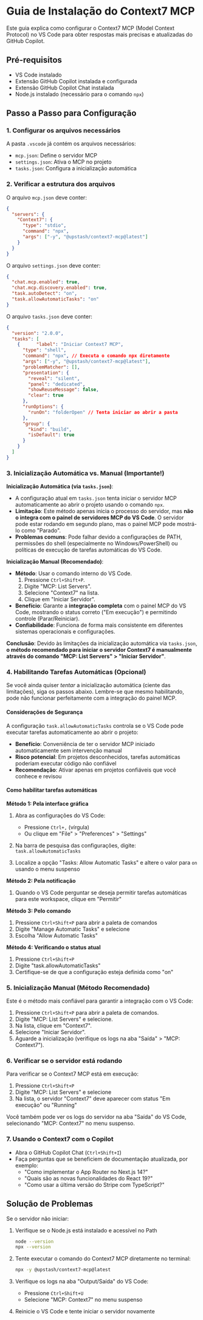 # Guia de Instalação do Context7 MCP

Este guia explica como configurar o Context7 MCP (Model Context Protocol) no VS Code para obter respostas mais precisas e atualizadas do GitHub Copilot.

## Pré-requisitos

- VS Code instalado
- Extensão GitHub Copilot instalada e configurada
- Extensão GitHub Copilot Chat instalada
- Node.js instalado (necessário para o comando `npx`)

## Passo a Passo para Configuração

### 1. Configurar os arquivos necessários

A pasta `.vscode` já contém os arquivos necessários:

- `mcp.json`: Define o servidor MCP
- `settings.json`: Ativa o MCP no projeto
- `tasks.json`: Configura a inicialização automática

### 2. Verificar a estrutura dos arquivos

O arquivo `mcp.json` deve conter:

```json
{
  "servers": {
    "Context7": {
      "type": "stdio",
      "command": "npx",
      "args": ["-y", "@upstash/context7-mcp@latest"]
    }
  }
}
```

O arquivo `settings.json` deve conter:

```json
{
  "chat.mcp.enabled": true,
  "chat.mcp.discovery.enabled": true,
  "task.autoDetect": "on",
  "task.allowAutomaticTasks": "on"
}
```

O arquivo `tasks.json` deve conter:

```json
{
  "version": "2.0.0",
  "tasks": [
    {      "label": "Iniciar Context7 MCP",
      "type": "shell",
      "command": "npx", // Executa o comando npx diretamente
      "args": ["-y", "@upstash/context7-mcp@latest"],
      "problemMatcher": [],
      "presentation": {
        "reveal": "silent",
        "panel": "dedicated",
        "showReuseMessage": false,
        "clear": true
      },
      "runOptions": {
        "runOn": "folderOpen" // Tenta iniciar ao abrir a pasta
      },
      "group": {
        "kind": "build",
        "isDefault": true
      }
    }
  ]
}
```

### 3. Inicialização Automática vs. Manual (Importante!)

**Inicialização Automática (via `tasks.json`)**:

- A configuração atual em `tasks.json` tenta iniciar o servidor MCP automaticamente ao abrir o projeto usando o comando `npx`.
- **Limitação**: Este método apenas inicia o processo do servidor, mas **não o integra com o painel de servidores MCP do VS Code**. O servidor pode estar rodando em segundo plano, mas o painel MCP pode mostrá-lo como "Parado".
- **Problemas comuns**: Pode falhar devido a configurações de PATH, permissões do shell (especialmente no Windows/PowerShell) ou políticas de execução de tarefas automáticas do VS Code.

**Inicialização Manual (Recomendado)**:

- **Método**: Usar o comando interno do VS Code.
  1. Pressione `Ctrl+Shift+P`.
  2. Digite "MCP: List Servers".
  3. Selecione "Context7" na lista.
  4. Clique em "Iniciar Servidor".
- **Benefício**: Garante a **integração completa** com o painel MCP do VS Code, mostrando o status correto ("Em execução") e permitindo controle (Parar/Reiniciar).
- **Confiabilidade**: Funciona de forma mais consistente em diferentes sistemas operacionais e configurações.

**Conclusão**: Devido às limitações da inicialização automática via `tasks.json`, **o método recomendado para iniciar o servidor Context7 é manualmente através do comando "MCP: List Servers" > "Iniciar Servidor"**.

### 4. Habilitando Tarefas Automáticas (Opcional)

Se você ainda quiser *tentar* a inicialização automática (ciente das limitações), siga os passos abaixo. Lembre-se que mesmo habilitando, pode não funcionar perfeitamente com a integração do painel MCP.

#### Considerações de Segurança

A configuração `task.allowAutomaticTasks` controla se o VS Code pode executar tarefas automaticamente ao abrir o projeto:

- **Benefício**: Conveniência de ter o servidor MCP iniciado automaticamente sem intervenção manual
- **Risco potencial**: Em projetos desconhecidos, tarefas automáticas poderiam executar código não confiável
- **Recomendação**: Ativar apenas em projetos confiáveis que você conhece e revisou

#### Como habilitar tarefas automáticas

**Método 1: Pela interface gráfica**

1. Abra as configurações do VS Code:
   - Pressione `Ctrl+,` (vírgula)
   - Ou clique em "File" > "Preferences" > "Settings"

2. Na barra de pesquisa das configurações, digite: `task.allowAutomaticTasks`

3. Localize a opção "Tasks: Allow Automatic Tasks" e altere o valor para `on` usando o menu suspenso

**Método 2: Pela notificação**

1. Quando o VS Code perguntar se deseja permitir tarefas automáticas para este workspace, clique em "Permitir"

**Método 3: Pelo comando**

1. Pressione `Ctrl+Shift+P` para abrir a paleta de comandos
2. Digite "Manage Automatic Tasks" e selecione
3. Escolha "Allow Automatic Tasks"

**Método 4: Verificando o status atual**

1. Pressione `Ctrl+Shift+P`
2. Digite "task.allowAutomaticTasks" 
3. Certifique-se de que a configuração esteja definida como "on"

### 5. Inicialização Manual (Método Recomendado)

Este é o método mais confiável para garantir a integração com o VS Code:

1. Pressione `Ctrl+Shift+P` para abrir a paleta de comandos.
2. Digite "MCP: List Servers" e selecione.
3. Na lista, clique em "Context7".
4. Selecione "Iniciar Servidor".
5. Aguarde a inicialização (verifique os logs na aba "Saída" > "MCP: Context7").

### 6. Verificar se o servidor está rodando

Para verificar se o Context7 MCP está em execução:

1. Pressione `Ctrl+Shift+P`
2. Digite "MCP: List Servers" e selecione
3. Na lista, o servidor "Context7" deve aparecer com status "Em execução" ou "Running"

Você também pode ver os logs do servidor na aba "Saída" do VS Code, selecionando "MCP: Context7" no menu suspenso.

### 7. Usando o Context7 com o Copilot

- Abra o GitHub Copilot Chat (`Ctrl+Shift+I`)
- Faça perguntas que se beneficiem de documentação atualizada, por exemplo:
  - "Como implementar o App Router no Next.js 14?"
  - "Quais são as novas funcionalidades do React 19?"
  - "Como usar a última versão do Stripe com TypeScript?"

## Solução de Problemas

Se o servidor não iniciar:

1. Verifique se o Node.js está instalado e acessível no Path
   ```bash
   node --version
   npx --version
   ```

2. Tente executar o comando do Context7 MCP diretamente no terminal:
   ```bash
   npx -y @upstash/context7-mcp@latest
   ```

3. Verifique os logs na aba "Output/Saída" do VS Code:
   - Pressione `Ctrl+Shift+U`
   - Selecione "MCP: Context7" no menu suspenso

4. Reinicie o VS Code e tente iniciar o servidor novamente